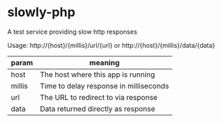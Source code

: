# slowly-php
A test service providing slow http responses

Usage: http://{host}/{millis}/url/{url} or http://{host}/{millis}/data/{data}

param | meaning
----- | -------
host | The host where this app is running
millis | Time to delay response in milliseconds
url | The URL to redirect to via response
data | Data returned directly as response
